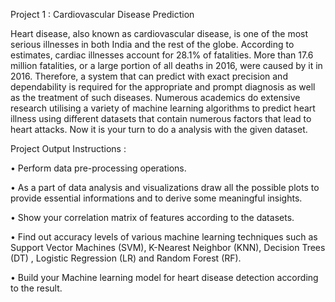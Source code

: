 Project 1 : Cardiovascular Disease Prediction


Heart disease, also known as cardiovascular disease, is one of the most serious illnesses in both India and the rest of the globe. According to estimates, cardiac illnesses account for 28.1% of fatalities. More than 17.6 million fatalities, or a large portion of all deaths in 2016, were caused by it in 2016. Therefore, a system that can predict with exact precision and dependability is required for the appropriate and prompt diagnosis as well as the treatment of such diseases. Numerous academics do extensive research utilising a variety of machine learning algorithms to predict heart illness using different datasets that contain numerous factors that lead to heart attacks. Now it is your turn to do a analysis with the given dataset.


Project Output Instructions :

•	Perform data pre-processing operations.

•	As a part of data analysis and visualizations draw all the possible plots to provide essential informations and to derive some meaningful insights.

•	Show your correlation matrix of features according to the datasets.

•	Find out accuracy levels of various machine learning techniques such as Support Vector Machines (SVM), K-Nearest Neighbor (KNN), Decision Trees (DT) , Logistic Regression (LR) and Random Forest (RF).

•	Build your Machine learning model for heart disease detection according to the result.

